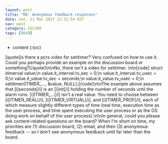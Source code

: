 ```yaml
---
layout: post
title: "RE: Anonymous feedback responses"
date: Sat, 11 Mar 2017 11:31:54 EST
nav: post
category: CSC209
tags: [4649]
---
```


* content
{:toc}

[quote]is there a pcrs video for setitimer? Very confused on how to use it. Could you perhaps provide an example on the discussion board or something?[/quote]\n\nNo, there isn't a video for setitimer.  \n\n[code]  struct itimerval value;\n  value.it_interval.tv_sec = 0;\n  value.it_interval.tv_usec = 0;\n  value.it_value.tv_sec = seconds;\n  value.it_value.tv_usec = 0;\n  setitimer(ITIMER_..., &value, NULL);[/code]\n\nThe example above assumes that [i]seconds[/i] is an [i]int[/i] holding the number of seconds until the alarm runs. [i]ITIMER_...[/i] isn't a real value. You need to choose between [i]ITIMER_REAL[/i], [i]ITIMER_VIRTUAL[/i], and [i]ITIMER_PROF[/i], each of which measure slightly different types of time (real time, execution time as the user process, and time spent executing the user process or as the OS doing work on behalf of the user process).\n\nIn general, could you please ask content-related questions on the board? When I'm short on time, my priorities are (1) discussion board, (2) email, and then (3) anonymous feedback -- so I don't see anonymous feedback until far later than the board.
<!-- more -->
<p></p>
